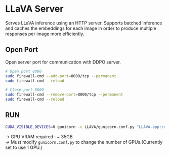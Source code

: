# LLaVA Server

Serves LLaVA inference using an HTTP server. Supports batched inference and caches the embeddings for each image in order to produce multiple responses per image more efficiently.

## Open Port
Open server port for communication with DDPO server.
```bash
# Open port 8000
sudo firewall-cmd --add-port=8000/tcp --permanent
sudo firewall-cmd --reload

# Close port 8000
sudo firewall-cmd --remove-port=8000/tcp --permanent
sudo firewall-cmd --reload
```


## RUN
```bash
CUDA_VISIBLE_DEVICES=0 gunicorn -c LLAVA/gunicorn.conf.py "LLAVA.app:create_app()"
```
-> GPU VRAM required : ~ 35GB\
-> Must modify `gunicorn.conf.py` to change the number of GPUs.(Currently set to use 1 GPU.)
